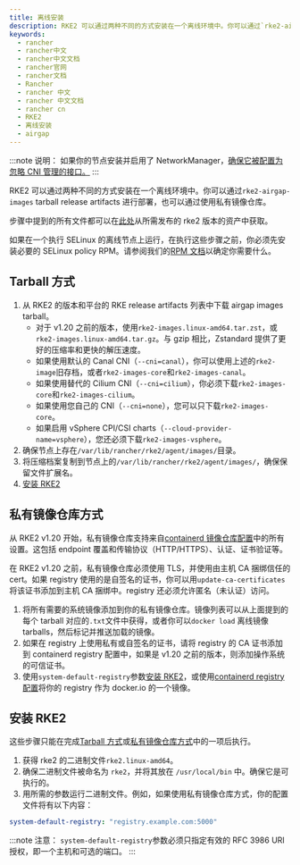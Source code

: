 ```yaml
---
title: 离线安装
description: RKE2 可以通过两种不同的方式安装在一个离线环境中。你可以通过`rke2-airgap-images` tarball release artifacts 进行部署，也可以通过使用私有镜像仓库。
keywords:
  - rancher
  - rancher中文
  - rancher中文文档
  - rancher官网
  - rancher文档
  - Rancher
  - rancher 中文
  - rancher 中文文档
  - rancher cn
  - RKE2
  - 离线安装
  - airgap
---
```


:::note 说明：
如果你的节点安装并启用了 NetworkManager，[确保它被配置为忽略 CNI 管理的接口。](/docs/rke2/known_issues/_index#networkmanager)
:::

RKE2 可以通过两种不同的方式安装在一个离线环境中。你可以通过`rke2-airgap-images` tarball release artifacts 进行部署，也可以通过使用私有镜像仓库。

步骤中提到的所有文件都可以在[此处](https://github.com/rancher/rke2/releases)从所需发布的 rke2 版本的资产中获取。

如果在一个执行 SELinux 的离线节点上运行，在执行这些步骤之前，你必须先安装必要的 SELinux policy RPM。请参阅我们的[RPM 文档](https://github.com/rancher/rke2#rpm-repositories)以确定你需要什么。

## Tarball 方式

1. 从 RKE2 的版本和平台的 RKE release artifacts 列表中下载 airgap images tarball。
   - 对于 v1.20 之前的版本，使用`rke2-images.linux-amd64.tar.zst`，或`rke2-images.linux-amd64.tar.gz`。与 gzip 相比，Zstandard 提供了更好的压缩率和更快的解压速度。
   - 如果使用默认的 Canal CNI（`--cni=canal`），你可以使用上述的`rke2-image`旧存档，或者`rke2-images-core`和`rke2-images-canal`。
   - 如果使用替代的 Cilium CNI（`--cni=cilium`），你必须下载`rke2-images-core`和`rke2-images-cilium`。
   - 如果使用您自己的 CNI（`--cni=none`），您可以只下载`rke2-images-core`。
   - 如果启用 vSphere CPI/CSI charts（`--cloud-provider-name=vsphere`），您还必须下载`rke2-images-vsphere`。
2. 确保节点上存在`/var/lib/rancher/rke2/agent/images/`目录。
3. 将压缩档案复制到节点上的`/var/lib/rancher/rke2/agent/images/`，确保保留文件扩展名。
4. [安装 RKE2](#安装-rke2)

## 私有镜像仓库方式

从 RKE2 v1.20 开始，私有镜像仓库支持来自[containerd 镜像仓库配置](/docs/rke2/install/containerd_registry_configuration/_index)中的所有设置。这包括 endpoint 覆盖和传输协议（HTTP/HTTPS）、认证、证书验证等。

在 RKE2 v1.20 之前，私有镜像仓库必须使用 TLS，并使用由主机 CA 捆绑信任的 cert。如果 registry 使用的是自签名的证书，你可以用`update-ca-certificates`将该证书添加到主机 CA 捆绑中。registry 还必须允许匿名（未认证）访问。

1. 将所有需要的系统镜像添加到你的私有镜像仓库。镜像列表可以从上面提到的每个 tarball 对应的`.txt`文件中获得，或者你可以`docker load` 离线镜像 tarballs，然后标记并推送加载的镜像。
2. 如果在 registry 上使用私有或自签名的证书，请将 registry 的 CA 证书添加到 containerd registry 配置中，如果是 v1.20 之前的版本，则添加操作系统的可信证书。
3. 使用`system-default-registry`参数[安装 RKE2](#安装-rke2)，或使用[containerd registry 配置](/docs/rke2/install/containerd_registry_configuration/_index)将你的 registry 作为 docker.io 的一个镜像。

## 安装 RKE2

这些步骤只能在完成[Tarball 方式](#tarball-方式)或[私有镜像仓库方式](#私有镜像仓库方式)中的一项后执行。

1. 获得 rke2 的二进制文件`rke2.linux-amd64`。
2. 确保二进制文件被命名为 `rke2`，并将其放在 `/usr/local/bin` 中。确保它是可执行的。
3. 用所需的参数运行二进制文件。例如，如果使用私有镜像仓库方式，你的配置文件将有以下内容：

```yaml
system-default-registry: "registry.example.com:5000"
```

:::note 注意：
`system-default-registry`参数必须只指定有效的 RFC 3986 URI 授权，即一个主机和可选的端口。
:::

